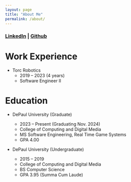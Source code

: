 ```yaml
---
layout: page
title: "About Me"
permalink: /about/
---
```


### [LinkedIn](www.linkedin.com/in/robbie-grier) | [Github](https://github.com/robbiegrier)

# Work Experience
- Torc Robotics		
  - 2019 – 2023 (4 years)
  - Software Engineer II

# Education
- DePaul University (Graduate)			
    - 2023 – Present (Graduating Nov. 2024)
    - College of Computing and Digital Media				
    - MS Software Engineering, Real Time Game Systems
    - GPA 4.00

- DePaul University (Undergraduate) 
    - 2015 – 2019
    - College of Computing and Digital Media
    - BS Computer Science
    - GPA 3.95 (Summa Cum Laude)


